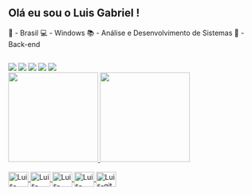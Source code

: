 ## Olá eu sou o Luis Gabriel !

📍 - Brasil
💻 - Windows 
📚 - Análise e Desenvolvimento de Sistemas
📌 - Back-end

  ##
 
<div> 
  <a href="https://www.instagram.com/oliveira.luisgabriel/" target="_blank"><img src="https://img.shields.io/badge/-Instagram-%23E4405F?style=for-the-badge&logo=instagram&logoColor=white" target="_blank"></a>
 	<a href="https://www.twitch.tv/luiscodee" target="_blank"><img src="https://img.shields.io/badge/Twitch-9146FF?style=for-the-badge&logo=twitch&logoColor=white" target="_blank"></a>
 <a href="https://discord.gg/sydqDqw4" target="_blank"><img src="https://img.shields.io/badge/Discord-7289DA?style=for-the-badge&logo=discord&logoColor=white" target="_blank"></a> 
  <a href = "mailto:contatoluisgabrieloliveira@gmail.com"><img src="https://img.shields.io/badge/-Gmail-%23333?style=for-the-badge&logo=gmail&logoColor=white" target="_blank"></a>
  <a href="https://www.linkedin.com/in/luisgabrieloliveira" target="_blank"><img src="https://img.shields.io/badge/-LinkedIn-%230077B5?style=for-the-badge&logo=linkedin&logoColor=white" target="_blank"></a> 
</div>

<div>
  <a href="https://github.com/luisgabriel1">
  <img height="180cm" src="https://github-readme-stats.vercel.app/api?username=luisgabriel1&show_icons=true&theme=dracula&include_all_commits-true&count_private=true"/_>
    <img height="180cm" src="https://github-readme-stats.vercel.app/api/top-langs/?username=luisgabriel1&layout=compact&langs_count=16&theme=dracula"/_>
<div>

<div style="display: inline_block"><br>
  
  <img align="center" alt="Luis-html" height="30" width="40" src="https://skillicons.dev/icons?i=html"/>
   <img align="center" alt="Luis-css" height="30" width="40" src="https://skillicons.dev/icons?i=css"/>
    <img align="center" alt="Luis-Python" height="30" width="40" src="https://skillicons.dev/icons?i=python"/>
      <img align="center" alt="Luis-java" height="30" width="40" src="https://skillicons.dev/icons?i=java"/>
        <img align="center" alt="Luis-git" height="30" width="40" src="https://skillicons.dev/icons?i=git"/>
  
</div>


